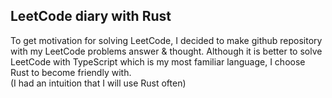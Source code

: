 ## LeetCode diary with Rust

To get motivation for solving LeetCode, I decided to make github repository with my LeetCode problems answer & thought. Although it is better to solve LeetCode with TypeScript which is my most familiar language, I choose Rust to become friendly with.  
(I had an intuition that I will use Rust often)